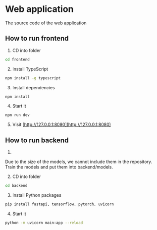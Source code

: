 # Web application
The source code of the web application

## How to run frontend

1. CD into folder

```bash
cd frontend
```

2. Install TypeScript

```bash
npm install -g typescript
```

3. Install dependencies

```bash
npm install
```

4. Start it

```bash
npm run dev
```

5. Visit [http://127.0.0.1:8080](http://127.0.0.1:8080)

## How to run backend

1.

Due to the size of the models, we cannot include them in the repository. Train the models and put them into backend/models.

2. CD into folder

```bash
cd backend
```

3. Install Python packages

```bash
pip install fastapi, tensorflow, pytorch, uvicorn
```

4. Start it
```bash
python -m uvicorn main:app --reload
```
